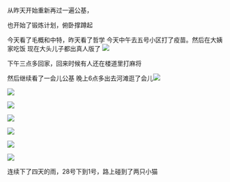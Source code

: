 从昨天开始重新再过一遍公基，

也开始了锻炼计划，俯卧撑蹲起

今天看了毛概和中特，昨天看了哲学
今天中午去五号小区打了疫苗。然后在大姨家吃饭
现在大头儿子都出真人版了
![](http://upload-images.jianshu.io/upload_images/6904315-5765c2d236f250af.jpg?imageMogr2/auto-orient/strip%7CimageView2/2/w/1080/q/50)

下午三点多回家，回来时候有人还在楼道里打麻将


然后继续看了一会儿公基
晚上6点多出去河滩逛了会儿![](http://upload-images.jianshu.io/upload_images/6904315-ce28449d51ef5851.jpg?imageMogr2/auto-orient/strip%7CimageView2/2/w/1080/q/50)

![](http://upload-images.jianshu.io/upload_images/6904315-520820b4128928e7.jpg?imageMogr2/auto-orient/strip%7CimageView2/2/w/1080/q/50)

![](http://upload-images.jianshu.io/upload_images/6904315-9a6113c62d43a81b.jpg?imageMogr2/auto-orient/strip%7CimageView2/2/w/1080/q/50)

![](http://upload-images.jianshu.io/upload_images/6904315-a7a44de8107adbdd.jpg?imageMogr2/auto-orient/strip%7CimageView2/2/w/1080/q/50)

![](http://upload-images.jianshu.io/upload_images/6904315-a697920470815268.jpg?imageMogr2/auto-orient/strip%7CimageView2/2/w/1080/q/50)

![](http://upload-images.jianshu.io/upload_images/6904315-31cf51e42059c1ff.jpg?imageMogr2/auto-orient/strip%7CimageView2/2/w/1080/q/50)

![](http://upload-images.jianshu.io/upload_images/6904315-c9320a84f2070cb9.jpg?imageMogr2/auto-orient/strip%7CimageView2/2/w/1080/q/50)

连续下了四天的雨，28号下到1号，路上碰到了两只小猫
